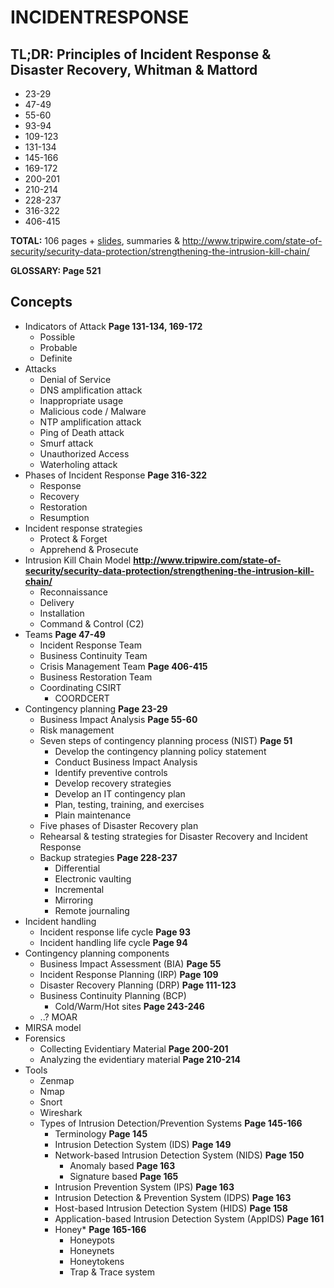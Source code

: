 # INCIDENTRESPONSE

## TL;DR: Principles of Incident Response & Disaster Recovery, Whitman & Mattord

* 23-29
* 47-49
* 55-60
* 93-94
* 109-123
* 131-134
* 145-166
* 169-172
* 200-201
* 210-214
* 228-237
* 316-322
* 406-415

**TOTAL:** 106 pages + [slides](Slides/SecurityPlanning), summaries & http://www.tripwire.com/state-of-security/security-data-protection/strengthening-the-intrusion-kill-chain/

**GLOSSARY: Page 521**

## Concepts
* Indicators of Attack **Page 131-134, 169-172**
	* Possible
	* Probable
	* Definite
* Attacks
	* Denial of Service
	* DNS amplification attack
	* Inappropriate usage
	* Malicious code / Malware
	* NTP amplification attack
	* Ping of Death attack
	* Smurf attack
	* Unauthorized Access
	* Waterholing attack
* Phases of Incident Response **Page 316-322**
	* Response
	* Recovery
	* Restoration
	* Resumption
* Incident response strategies
	* Protect & Forget
	* Apprehend & Prosecute
* Intrusion Kill Chain Model **http://www.tripwire.com/state-of-security/security-data-protection/strengthening-the-intrusion-kill-chain/**
	* Reconnaissance
	* Delivery
	* Installation
	* Command & Control (C2)
* Teams **Page 47-49**
	* Incident Response Team
	* Business Continuity Team
	* Crisis Management Team **Page 406-415**
	* Business Restoration Team
	* Coordinating CSIRT
		* COORDCERT
* Contingency planning **Page 23-29**
	- Business Impact Analysis **Page 55-60**
	- Risk management
	- Seven steps of contingency planning process (NIST) **Page 51**
		* Develop the contingency planning policy statement
		* Conduct Business Impact Analysis
		* Identify preventive controls
		* Develop recovery strategies
		* Develop an IT contingency plan
		* Plan, testing, training, and exercises
		* Plain maintenance
	- Five phases of Disaster Recovery plan
	- Rehearsal & testing strategies for Disaster Recovery and Incident Response
	- Backup strategies **Page 228-237**
		- Differential 
		- Electronic vaulting
		- Incremental
		- Mirroring
		- Remote journaling
* Incident handling
	* Incident response life cycle **Page 93**
	* Incident handling life cycle **Page 94**
* Contingency planning components
	* Business Impact Assessment (BIA) **Page 55**
	* Incident Response Planning (IRP) **Page 109**
	* Disaster Recovery Planning (DRP) **Page 111-123**
	* Business Continuity Planning (BCP)
		* Cold/Warm/Hot sites **Page 243-246**
	* ..? MOAR
* MIRSA model
* Forensics 
	* Collecting Evidentiary Material **Page 200-201**
	* Analyzing the evidentiary material **Page 210-214**
* Tools
	* Zenmap
	* Nmap
	* Snort
	* Wireshark
	* Types of Intrusion Detection/Prevention Systems **Page 145-166**
		* Terminology **Page 145**
		* Intrusion Detection System (IDS) **Page 149**
		* Network-based Intrusion Detection System (NIDS) **Page 150**
			* Anomaly based **Page 163**
			* Signature based **Page 165**
		* Intrusion Prevention System (IPS) **Page 163**
		* Intrusion Detection & Prevention System (IDPS) **Page 163**
		* Host-based Intrusion Detection System (HIDS) **Page 158**
		* Application-based Intrusion Detection System (AppIDS) **Page 161**
		* Honey* **Page 165-166**
			* Honeypots
			* Honeynets
			* Honeytokens
			* Trap & Trace system
